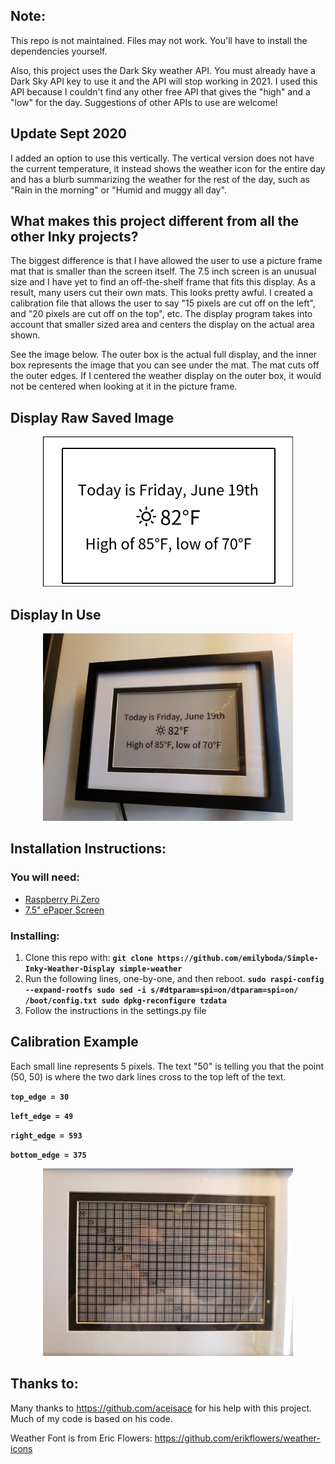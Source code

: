 ## Note:
This repo is not maintained. Files may not work. You'll have to install the dependencies yourself.

Also, this project uses the Dark Sky weather API. You must already have a Dark Sky API key to use it and the API will stop working in 2021. I used this API because I couldn't find any other free API that gives the "high" and a "low" for the day. Suggestions of other APIs to use are welcome! 

## Update Sept 2020
I added an option to use this vertically. The vertical version does not have the current temperature, it instead shows the weather icon for the entire day and has a blurb summarizing the weather for the rest of the day, such as "Rain in the morning" or "Humid and muggy all day".

## What makes this project different from all the other Inky projects?
The biggest difference is that I have allowed the user to use a picture frame mat that is smaller than the screen itself. The 7.5 inch screen is an unusual size and I have yet to find an off-the-shelf frame that fits this display. As a result, many users cut their own mats. This looks pretty awful. I created a calibration file that allows the user to say "15 pixels are cut off on the left", and "20 pixels are cut off on the top", etc. The display program takes into account that smaller sized area and centers the display on the actual area shown.

See the image below. The outer box is the actual full display, and the inner box represents the image that you can see under the mat. The mat cuts off the outer edges. If I centered the weather display on the outer box, it would not be centered when looking at it in the picture frame.

## Display Raw Saved Image
<p align="center">
<img src="https://github.com/emilyboda/Simple-Inky-Weather-Display/blob/master/raw_image_calibration.png" width="400"><img 
</p>

## Display In Use
<p align="center">
<img src="https://github.com/emilyboda/Simple-Inky-Weather-Display/blob/master/display_in_the_wild.jpg" width="400"><img 
</p>

## Installation Instructions:
### You will need:
- [Raspberry Pi Zero](https://www.amazon.com/gp/product/B0748MPQT4/ref=as_li_ss_tl?ie=UTF8&psc=1&linkCode=ll1&tag=nova08-20&linkId=fdde8192b5aa90f4fe858929bb859e76&language=en_US)
- [7.5" ePaper Screen](https://www.amazon.com/waveshare-7-5inch-HAT-Raspberry-Consumption/dp/B075R4QY3L/ref=as_li_ss_tl?dchild=1&keywords=waveshare+7.5&qid=1600103451&sr=8-1&linkCode=ll1&tag=nova08-20&linkId=999ec0a6b15e20a99789c3f37ad49e07&language=en_US)
### Installing:
1. Clone this repo with:
**`git clone https://github.com/emilyboda/Simple-Inky-Weather-Display simple-weather`**
2. Run the following lines, one-by-one, and then reboot.
**`sudo raspi-config --expand-rootfs
sudo sed -i s/#dtparam=spi=on/dtparam=spi=on/ /boot/config.txt
sudo dpkg-reconfigure tzdata`**
3. Follow the instructions in the settings.py file

## Calibration Example
Each small line represents 5 pixels. The text "50" is telling you that the point (50, 50) is where the two dark lines cross to the top left of the text.

**`top_edge = 30`**

**`left_edge = 49`**

**`right_edge = 593`**

**`bottom_edge = 375`**
<p align="center">
<img src="https://github.com/emilyboda/Simple-Inky-Weather-Display/blob/master/example_calibration.jpg" width="400"><img 
</p>

## Thanks to:
Many thanks to https://github.com/aceisace for his help with this project. Much of my code is based on his code.

Weather Font is from Eric Flowers: https://github.com/erikflowers/weather-icons
